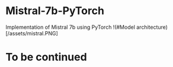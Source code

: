 # Mistral-7b-PyTorch
Implementation of Mistral 7b using PyTorch
!(#Model architecture)[/assets/mistral.PNG]
# To be continued
